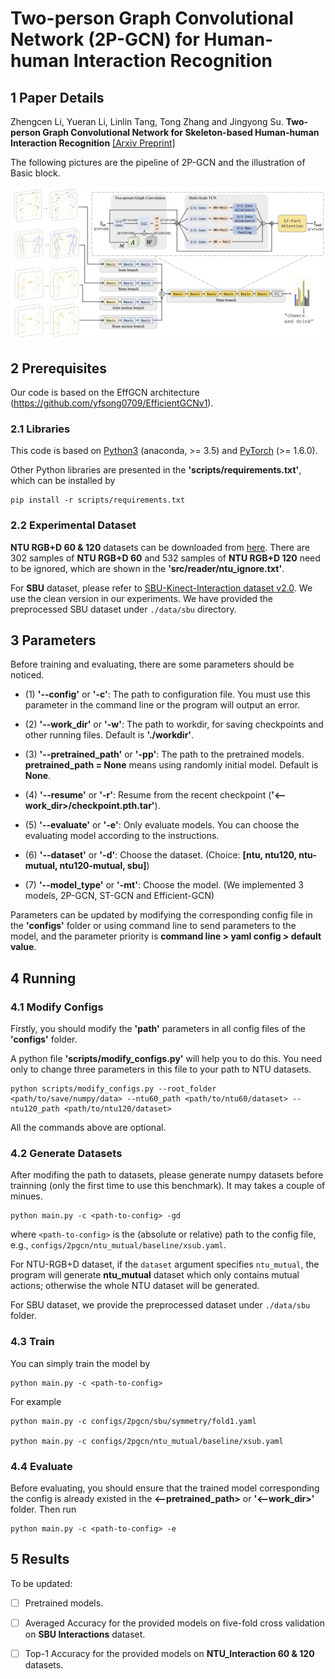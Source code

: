 # Two-person Graph Convolutional Network (2P-GCN) for Human-human Interaction Recognition

## 1 Paper Details

Zhengcen Li, Yueran Li, Linlin Tang, Tong Zhang and Jingyong Su. **Two-person Graph Convolutional Network for Skeleton-based Human-human Interaction Recognition** [[Arxiv Preprint]](https://arxiv.org/abs/2208.06174)

The following pictures are the pipeline of 2P-GCN and the illustration of Basic block.
<div align="center">
    <img src="resources/pipeline.jpg">
</div>

## 2 Prerequisites

Our code is based on the EffGCN architecture (https://github.com/yfsong0709/EfficientGCNv1).

### 2.1 Libraries

This code is based on [Python3](https://www.anaconda.com/) (anaconda, >= 3.5) and [PyTorch](http://pytorch.org/) (>= 1.6.0).

Other Python libraries are presented in the **'scripts/requirements.txt'**, which can be installed by 
```
pip install -r scripts/requirements.txt
```

### 2.2 Experimental Dataset

**NTU RGB+D 60 & 120** datasets can be downloaded from 
[here](http://rose1.ntu.edu.sg/datasets/actionrecognition.asp). There are 302 samples of **NTU RGB+D 60** and 532 samples of **NTU RGB+D 120** need to be ignored, which are shown in the **'src/reader/ntu_ignore.txt'**.

For **SBU** dataset, please refer to [SBU-Kinect-Interaction dataset v2.0](http://vision.cs.stonybrook.edu/~kiwon/Datasets/SBU_Kinect_Interactions/README.txt). We use the clean version in our experiments. We have provided the preprocessed SBU dataset under `./data/sbu` directory.

## 3 Parameters

Before training and evaluating, there are some parameters should be noticed.

* (1) **'--config'** or **'-c'**: The path to configuration file. You must use this parameter in the command line or the program will output an error. 

* (2) **'--work_dir'** or **'-w'**: The path to workdir, for saving checkpoints and other running files. Default is **'./workdir'**.

* (3) **'--pretrained_path'** or **'-pp'**: The path to the pretrained models. **pretrained_path = None** means using randomly initial model. Default is **None**.

* (4) **'--resume'** or **'-r'**: Resume from the recent checkpoint (**'<--work_dir>/checkpoint.pth.tar'**).

* (5) **'--evaluate'** or **'-e'**: Only evaluate models. You can choose the evaluating model according to the instructions.

* (6) **'--dataset'** or **'-d'**: Choose the dataset. (Choice: **[ntu, ntu120, ntu-mutual, ntu120-mutual, sbu]**)

* (7) **'--model_type'** or **'-mt'**: Choose the model. (We implemented 3 models, 2P-GCN, ST-GCN and Efficient-GCN)

Parameters can be updated by modifying the corresponding config file in the **'configs'** folder or using command line to send parameters to the model, and the parameter priority is **command line > yaml config > default value**.


## 4 Running

### 4.1 Modify Configs

Firstly, you should modify the **'path'** parameters in all config files of the **'configs'** folder.

A python file **'scripts/modify_configs.py'** will help you to do this. You need only to change three parameters in this file to your path to NTU datasets.
```
python scripts/modify_configs.py --root_folder <path/to/save/numpy/data> --ntu60_path <path/to/ntu60/dataset> --ntu120_path <path/to/ntu120/dataset>
```
All the commands above are optional.

### 4.2 Generate Datasets

After modifing the path to datasets, please generate numpy datasets before trainning (only the first time to use this benchmark). It may takes a couple of minues.
```
python main.py -c <path-to-config> -gd
```
where `<path-to-config>` is the (absolute or relative) path  to the config file, e.g., `configs/2pgcn/ntu_mutual/baseline/xsub.yaml`.

For NTU-RGB+D dataset, if the `dataset` argument specifies `ntu_mutual`, the program will generate **ntu_mutual** dataset which only contains mutual actions; otherwise the whole NTU dataset will be generated.

For SBU dataset, we provide the preprocessed dataset under `./data/sbu` folder.
### 4.3 Train

You can simply train the model by 
```
python main.py -c <path-to-config>
```
For example
```
python main.py -c configs/2pgcn/sbu/symmetry/fold1.yaml

python main.py -c configs/2pgcn/ntu_mutual/baseline/xsub.yaml
```

### 4.4 Evaluate

Before evaluating, you should ensure that the trained model corresponding the config is already existed in the **<--pretrained_path>** or **'<--work_dir>'** folder. Then run
```
python main.py -c <path-to-config> -e
```

## 5 Results

To be updated:
- [ ] Pretrained models.
- [ ] Averaged Accuracy for the provided models on five-fold cross validation on **SBU Interactions** dataset.
- [ ] Top-1 Accuracy for the provided models on **NTU_Interaction 60 & 120** datasets.

